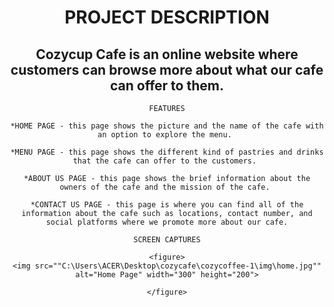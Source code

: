 <!DOCTYPE html>
<html lang="en">
<head>
    <meta charset="UTF-8">
    <meta name="viewport" content="width=device-width, initial-scale=1.0">
    <link rel="stylesheet" href="css/styles.css">
    <title>CozyCup Café</title>
</head>
<body>
    <header>
    <h1>PROJECT DESCRIPTION</h1>
    <h2>Cozycup Cafe is an online website where customers can browse more about what our cafe can offer to them. </h2>


    FEATURES

    *HOME PAGE - this page shows the picture and the name of the cafe with an option to explore the menu. 

    *MENU PAGE - this page shows the different kind of pastries and drinks that the cafe can offer to the customers. 

    *ABOUT US PAGE - this page shows the brief information about the owners of the cafe and the mission of the cafe. 

    *CONTACT US PAGE - this page is where you can find all of the information about the cafe such as locations, contact number, and social platforms where we promote more about our cafe.

    SCREEN CAPTURES

    <figure>
    <img src=""C:\Users\ACER\Desktop\cozycafe\cozycoffee-1\img\home.jpg"" alt="Home Page" width="300" height="200">

    </figure>



    

</body>